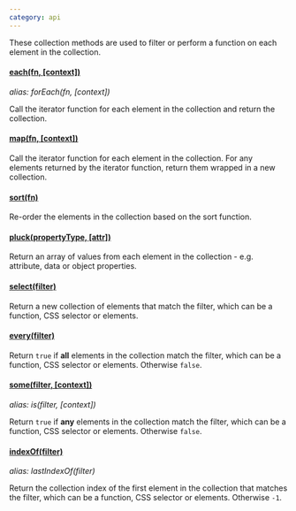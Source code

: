```yaml
---
category: api
---
```


These collection methods are used to filter or perform a function on each element in the collection.

#### [each(fn, \[context\])](/api/each/)
_alias: forEach(fn, \[context\])_

Call the iterator function for each element in the collection and return the collection.

#### [map(fn, \[context\])](/api/map/)

Call the iterator function for each element in the collection. For any elements returned by the iterator function, return them wrapped in a new collection.

#### [sort(fn)](/api/sort/)

Re-order the elements in the collection based on the sort function.

#### [pluck(propertyType, \[attr\])](/api/pluck/)

Return an array of values from each element in the collection - e.g. attribute, data or object properties.

#### [select(filter)](/api/select/)

Return a new collection of elements that match the filter, which can be a function, CSS selector or elements.

#### [every(filter)](/api/every/)

Return `true` if **all** elements in the collection match the filter, which can be a function, CSS selector or elements. Otherwise `false`.

#### [some(filter, \[context\])](/api/some/)
_alias: is(filter, \[context\])_

Return `true` if **any** elements in the collection match the filter, which can be a function, CSS selector or elements. Otherwise `false`.

#### [indexOf(filter)](/api/indexOf/)
_alias: lastIndexOf(filter)_

Return the collection index of the first element in the collection that matches the filter, which can be a function, CSS selector or elements. Otherwise `-1`.
